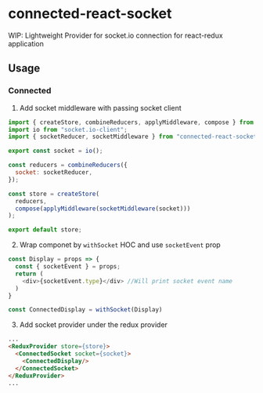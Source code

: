 # connected-react-socket

WIP: Lightweight Provider for socket.io connection for react-redux application


## Usage

### Connected

1. Add socket middleware with passing socket client 

```js
import { createStore, combineReducers, applyMiddleware, compose } from "redux";
import io from "socket.io-client";
import { socketReducer, socketMiddleware } from "connected-react-socket";

export const socket = io();

const reducers = combineReducers({
  socket: socketReducer,
});

const store = createStore(
  reducers,
  compose(applyMiddleware(socketMiddleware(socket)))
);

export default store;
```

2. Wrap componet by `withSocket` HOC and use `socketEvent` prop

```js
const Display = props => {
  const { socketEvent } = props;
  return (
    <div>{socketEvent.type}</div> //Will print socket event name
  )
}

const ConnectedDisplay = withSocket(Display)
```

3. Add socket provider under the redux provider 

```html
...
<ReduxProvider store={store}>
  <ConnectedSocket socket={socket}>
    <ConnectedDisplay/>
  </ConnectedSocket>
</ReduxProvider>
...
```

